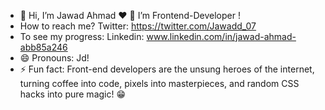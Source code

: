 - 👋 Hi, I’m Jawad Ahmad ❤️
  👀 I’m  Frontend-Developer !
- How to reach me?
  Twitter: https://twitter.com/Jawadd_07
- To see my progress:
  Linkedin: www.linkedin.com/in/jawad-ahmad-abb85a246
- 😄 Pronouns: Jd!
- ⚡ Fun fact: Front-end developers are the unsung heroes of the internet, turning coffee into code, pixels into masterpieces, and random CSS hacks into pure magic! 😁
